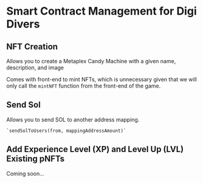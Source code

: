 # Smart Contract Management for Digi Divers

## NFT Creation
Allows you to create a Metaplex Candy Machine with a given name, description, and image

Comes with front-end to mint NFTs, which is unnecessary given that we will only call the `mintNFT` function
from the front-end of the game. 

## Send Sol
Allows you to send SOL to another address mapping. 

    `sendSolToUsers(from, mappingAddressAmount)`

## Add Experience Level (XP) and Level Up (LVL) Existing pNFTs
Coming soon...
